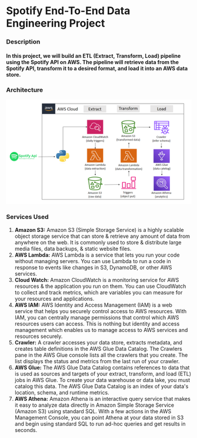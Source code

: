 # Spotify End-To-End Data Engineering Project

### Description
#### In this project, we will build an ETL (Extract, Transform, Load) pipeline using the Spotify API on AWS. The pipeline will retrieve data from the Spotify API, transform it to a desired format, and load it into an AWS data store.

### Architecture
![Architecture Diagram](https://github.com/dhananjay-bamane/spotify-end-to-end-data-engineering-project/blob/main/architecture.png)

### Services Used
1. **Amazon S3:** Amazon S3 (Simple Storage Service) is a highly scalable object storage service that can store & retrieve any amount of data from anywhere on the web. It is commonly used to store & distribute large media files, data backups, & static website files.
2. **AWS Lambda:** AWS Lambda is a service that lets you run your code without managing servers. You can use Lambda to run a code in response to events like changes in S3, DynamoDB, or other AWS services.
3. **Cloud Watch:** Amazon CloudWatch is a monitoring service for AWS resources & the application you run on them. You can use CloudWatch to collect and track metrics, which are variables you can measure for your resources and applications.
4. **AWS IAM:** AWS Identity and Access Management (IAM) is a web service that helps you securely control access to AWS resources. With IAM, you can centrally manage permissions that control which AWS resources users can access. This is nothing but identity and access management which enables us to manage access to AWS services and resources securely.
5. **Crawler:** A crawler accesses your data store, extracts metadata, and creates table definitions in the AWS Glue Data Catalog. The Crawlers pane in the AWS Glue console lists all the crawlers that you create. The list displays the status and metrics from the last run of your crawler.
6. **AWS Glue:** The AWS Glue Data Catalog contains references to data that is used as sources and targets of your extract, transform, and load (ETL) jobs in AWS Glue. To create your data warehouse or data lake, you must catalog this data. The AWS Glue Data Catalog is an index of your data's location, schema, and runtime metrics.
7. **AWS Athena:** Amazon Athena is an interactive query service that makes it easy to analyze data directly in Amazon Simple Storage Service (Amazon S3) using standard SQL. With a few actions in the AWS Management Console, you can point Athena at your data stored in S3 and begin using standard SQL to run ad-hoc queries and get results in seconds.
